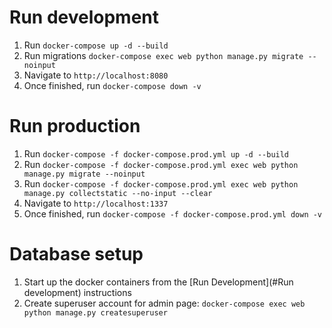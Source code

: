 # Run development

1. Run `docker-compose up -d --build`
2. Run migrations `docker-compose exec web python manage.py migrate --noinput`
2. Navigate to `http://localhost:8080`
3. Once finished, run `docker-compose down -v`

# Run production

1. Run `docker-compose -f docker-compose.prod.yml up -d --build`
2. Run `docker-compose -f docker-compose.prod.yml exec web python manage.py migrate --noinput`
3. Run `docker-compose -f docker-compose.prod.yml exec web python manage.py collectstatic --no-input --clear`
4. Navigate to `http://localhost:1337`
4. Once finished, run `docker-compose -f docker-compose.prod.yml down -v`


# Database setup 
1. Start up the docker containers from the [Run Development](#Run development) instructions 
2. Create superuser account for admin page: `docker-compose exec web python manage.py createsuperuser`
